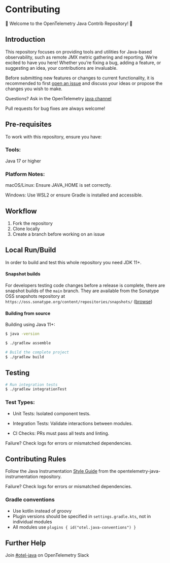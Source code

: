 # Contributing

🎉 Welcome to the OpenTelemetry Java Contrib Repository! 🎉

## Introduction

This repository focuses on providing tools and utilities for Java-based observability, such as remote JMX metric gathering and reporting. We’re excited to have you here! Whether you’re fixing a bug, adding a feature, or suggesting an idea, your contributions are invaluable.

Before submitting new features or changes to current functionality, it is recommended to first
[open an issue](https://github.com/open-telemetry/opentelemetry-java-contrib/issues/new)
and discuss your ideas or propose the changes you wish to make.

Questions? Ask in the OpenTelemetry [java channel](https://cloud-native.slack.com/archives/C014L2KCTE3)

Pull requests for bug fixes are always welcome!

## Pre-requisites

To work with this repository, ensure you have:

### Tools:

Java 17 or higher


### Platform Notes:

macOS/Linux: Ensure JAVA_HOME is set correctly.

Windows: Use WSL2 or ensure Gradle is installed and accessible.

## Workflow

1. Fork the repository
2. Clone locally
3. Create a branch before working on an issue


## Local Run/Build

In order to build and test this whole repository you need JDK 11+.

#### Snapshot builds

For developers testing code changes before a release is complete, there are
snapshot builds of the `main` branch. They are available from
the Sonatype OSS snapshots repository at `https://oss.sonatype.org/content/repositories/snapshots/`
([browse](https://oss.sonatype.org/content/repositories/snapshots/io/opentelemetry/contrib/))

#### Building from source

Building using Java 11+:

```bash
$ java -version
```

```bash
$ ./gradlew assemble

# Build the complete project
$ ./gradlew build
```

## Testing

```bash
# Run integration tests
$ ./gradlew integrationTest
```

### Test Types:

- Unit Tests: Isolated component tests.

- Integration Tests: Validate interactions between modules.

- CI Checks: PRs must pass all tests and linting.

Failure? Check logs for errors or mismatched dependencies.


## Contributing Rules

Follow the Java Instrumentation [Style Guide](https://github.com/open-telemetry/opentelemetry-java-instrumentation/blob/main/docs/contributing/style-guideline.md) from the opentelemetry-java-instrumentation repository.

Failure? Check logs for errors or mismatched dependencies.



### Gradle conventions

- Use kotlin instead of groovy
- Plugin versions should be specified in `settings.gradle.kts`, not in individual modules
- All modules use `plugins { id("otel.java-conventions") }`

## Further Help
Join [#otel-java](https://cloud-native.slack.com/archives/C014L2KCTE3) on OpenTelemetry Slack


